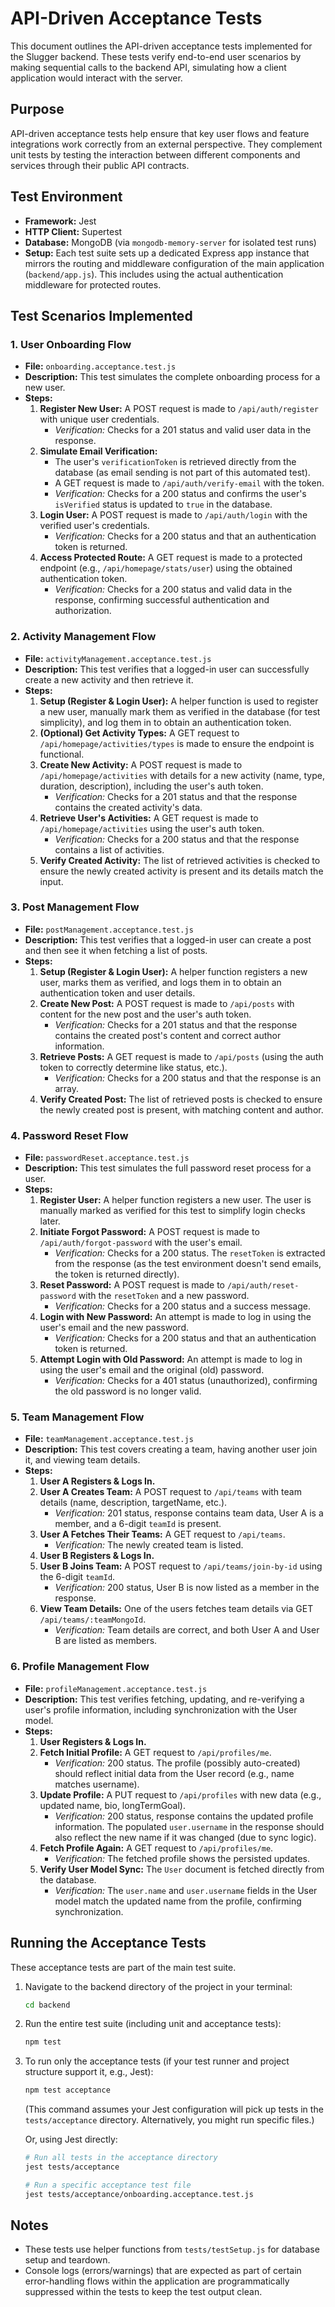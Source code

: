 # API-Driven Acceptance Tests

This document outlines the API-driven acceptance tests implemented for the Slugger backend. These tests verify end-to-end user scenarios by making sequential calls to the backend API, simulating how a client application would interact with the server.

## Purpose
API-driven acceptance tests help ensure that key user flows and feature integrations work correctly from an external perspective. They complement unit tests by testing the interaction between different components and services through their public API contracts.

## Test Environment
-   **Framework:** Jest
-   **HTTP Client:** Supertest
-   **Database:** MongoDB (via `mongodb-memory-server` for isolated test runs)
-   **Setup:** Each test suite sets up a dedicated Express app instance that mirrors the routing and middleware configuration of the main application (`backend/app.js`). This includes using the actual authentication middleware for protected routes.

## Test Scenarios Implemented

### 1. User Onboarding Flow
-   **File:** `onboarding.acceptance.test.js`
-   **Description:** This test simulates the complete onboarding process for a new user.
-   **Steps:**
    1.  **Register New User:** A POST request is made to `/api/auth/register` with unique user credentials.
        -   *Verification:* Checks for a 201 status and valid user data in the response.
    2.  **Simulate Email Verification:**
        -   The user's `verificationToken` is retrieved directly from the database (as email sending is not part of this automated test).
        -   A GET request is made to `/api/auth/verify-email` with the token.
        -   *Verification:* Checks for a 200 status and confirms the user's `isVerified` status is updated to `true` in the database.
    3.  **Login User:** A POST request is made to `/api/auth/login` with the verified user's credentials.
        -   *Verification:* Checks for a 200 status and that an authentication token is returned.
    4.  **Access Protected Route:** A GET request is made to a protected endpoint (e.g., `/api/homepage/stats/user`) using the obtained authentication token.
        -   *Verification:* Checks for a 200 status and valid data in the response, confirming successful authentication and authorization.

### 2. Activity Management Flow
-   **File:** `activityManagement.acceptance.test.js`
-   **Description:** This test verifies that a logged-in user can successfully create a new activity and then retrieve it.
-   **Steps:**
    1.  **Setup (Register & Login User):** A helper function is used to register a new user, manually mark them as verified in the database (for test simplicity), and log them in to obtain an authentication token.
    2.  **(Optional) Get Activity Types:** A GET request to `/api/homepage/activities/types` is made to ensure the endpoint is functional.
    3.  **Create New Activity:** A POST request is made to `/api/homepage/activities` with details for a new activity (name, type, duration, description), including the user's auth token.
        -   *Verification:* Checks for a 201 status and that the response contains the created activity's data.
    4.  **Retrieve User's Activities:** A GET request is made to `/api/homepage/activities` using the user's auth token.
        -   *Verification:* Checks for a 200 status and that the response contains a list of activities.
    5.  **Verify Created Activity:** The list of retrieved activities is checked to ensure the newly created activity is present and its details match the input.

### 3. Post Management Flow
-   **File:** `postManagement.acceptance.test.js`
-   **Description:** This test verifies that a logged-in user can create a post and then see it when fetching a list of posts.
-   **Steps:**
    1.  **Setup (Register & Login User):** A helper function registers a new user, marks them as verified, and logs them in to obtain an authentication token and user details.
    2.  **Create New Post:** A POST request is made to `/api/posts` with content for the new post and the user's auth token.
        -   *Verification:* Checks for a 201 status and that the response contains the created post's content and correct author information.
    3.  **Retrieve Posts:** A GET request is made to `/api/posts` (using the auth token to correctly determine like status, etc.).
        -   *Verification:* Checks for a 200 status and that the response is an array.
    4.  **Verify Created Post:** The list of retrieved posts is checked to ensure the newly created post is present, with matching content and author.

### 4. Password Reset Flow
-   **File:** `passwordReset.acceptance.test.js`
-   **Description:** This test simulates the full password reset process for a user.
-   **Steps:**
    1.  **Register User:** A helper function registers a new user. The user is manually marked as verified for this test to simplify login checks later.
    2.  **Initiate Forgot Password:** A POST request is made to `/api/auth/forgot-password` with the user's email.
        -   *Verification:* Checks for a 200 status. The `resetToken` is extracted from the response (as the test environment doesn't send emails, the token is returned directly).
    3.  **Reset Password:** A POST request is made to `/api/auth/reset-password` with the `resetToken` and a new password.
        -   *Verification:* Checks for a 200 status and a success message.
    4.  **Login with New Password:** An attempt is made to log in using the user's email and the new password.
        -   *Verification:* Checks for a 200 status and that an authentication token is returned.
    5.  **Attempt Login with Old Password:** An attempt is made to log in using the user's email and the original (old) password.
        -   *Verification:* Checks for a 401 status (unauthorized), confirming the old password is no longer valid.

### 5. Team Management Flow
-   **File:** `teamManagement.acceptance.test.js`
-   **Description:** This test covers creating a team, having another user join it, and viewing team details.
-   **Steps:**
    1.  **User A Registers & Logs In.**
    2.  **User A Creates Team:** A POST request to `/api/teams` with team details (name, description, targetName, etc.).
        -   *Verification:* 201 status, response contains team data, User A is a member, and a 6-digit `teamId` is present.
    3.  **User A Fetches Their Teams:** A GET request to `/api/teams`.
        -   *Verification:* The newly created team is listed.
    4.  **User B Registers & Logs In.**
    5.  **User B Joins Team:** A POST request to `/api/teams/join-by-id` using the 6-digit `teamId`.
        -   *Verification:* 200 status, User B is now listed as a member in the response.
    6.  **View Team Details:** One of the users fetches team details via GET `/api/teams/:teamMongoId`.
        -   *Verification:* Team details are correct, and both User A and User B are listed as members.

### 6. Profile Management Flow
-   **File:** `profileManagement.acceptance.test.js`
-   **Description:** This test verifies fetching, updating, and re-verifying a user's profile information, including synchronization with the User model.
-   **Steps:**
    1.  **User Registers & Logs In.**
    2.  **Fetch Initial Profile:** A GET request to `/api/profiles/me`.
        -   *Verification:* 200 status. The profile (possibly auto-created) should reflect initial data from the User record (e.g., name matches username).
    3.  **Update Profile:** A PUT request to `/api/profiles` with new data (e.g., updated name, bio, longTermGoal).
        -   *Verification:* 200 status, response contains the updated profile information. The populated `user.username` in the response should also reflect the new name if it was changed (due to sync logic).
    4.  **Fetch Profile Again:** A GET request to `/api/profiles/me`.
        -   *Verification:* The fetched profile shows the persisted updates.
    5.  **Verify User Model Sync:** The `User` document is fetched directly from the database.
        -   *Verification:* The `user.name` and `user.username` fields in the User model match the updated name from the profile, confirming synchronization.

## Running the Acceptance Tests

These acceptance tests are part of the main test suite.

1.  Navigate to the backend directory of the project in your terminal:
    ```bash
    cd backend
    ```

2.  Run the entire test suite (including unit and acceptance tests):
    ```bash
    npm test
    ```

3.  To run only the acceptance tests (if your test runner and project structure support it, e.g., Jest):
    ```bash
    npm test acceptance
    ```
    (This command assumes your Jest configuration will pick up tests in the `tests/acceptance` directory. Alternatively, you might run specific files.)

    Or, using Jest directly:
    ```bash
    # Run all tests in the acceptance directory
    jest tests/acceptance 

    # Run a specific acceptance test file
    jest tests/acceptance/onboarding.acceptance.test.js
    ```

## Notes
-   These tests use helper functions from `tests/testSetup.js` for database setup and teardown.
-   Console logs (errors/warnings) that are expected as part of certain error-handling flows within the application are programmatically suppressed within the tests to keep the test output clean.
